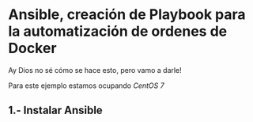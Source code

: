 # Ansible, creación de Playbook para la automatización de ordenes de Docker

Ay Dios no sé cómo se hace esto, pero vamo a darle!

 Para este ejemplo estamos ocupando *CentOS 7*

## 1.- Instalar Ansible
 ```$ sudo yum install ansible                
 ```